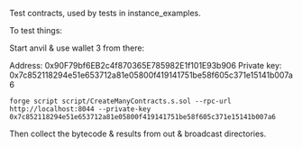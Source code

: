 Test contracts, used by tests in instance_examples.



To test things:


Start anvil & use wallet 3 from there:

Address: 0x90F79bf6EB2c4f870365E785982E1f101E93b906
Private key: 0x7c852118294e51e653712a81e05800f419141751be58f605c371e15141b007a6



```
forge script script/CreateManyContracts.s.sol --rpc-url http://localhost:8044 --private-key 0x7c852118294e51e653712a81e05800f419141751be58f605c371e15141b007a6
```

Then collect the bytecode & results from out & broadcast directories.